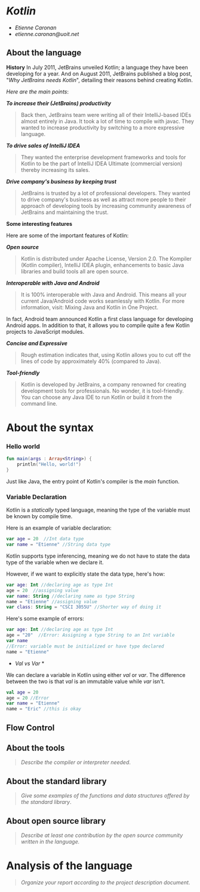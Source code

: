 # _Kotlin_

- _Etienne Caronan_
- _etienne.caronan@uoit.net_

## About the language
**History**
In July 2011, JetBrains unveiled Kotlin; a language they have been developing for a year. And on August 2011, JetBrains published a blog post, "_Why JetBrains needs Kotlin_", detailing their reasons behind creating Kotlin.

_Here are the main points_:

**_To increase their (JetBrains) productivity_**
> Back then, JetBrains team were writing all of their IntelliJ-based IDEs almost entirely in Java. It took a lot of time to compile with javac. They wanted to increase productivity by switching to a more expressive language.

**_To drive sales of IntelliJ IDEA_**
>They wanted the enterprise development frameworks and tools for Kotlin to be the part of IntelliJ IDEA Ultimate (commercial version) thereby increasing its sales.

**_Drive company's business by keeping trust_**
> JetBrains is trusted by a lot of professional developers. They wanted to drive company's business as well as attract more people to their approach of developing tools by increasing community awareness of JetBrains and maintaining the trust.

**Some interesting features**

Here are some of the important features of Kotlin:

**_Open source_**

>Kotlin is distributed under Apache License, Version 2.0. The Kompiler (Kotlin compiler), IntelliJ IDEA plugin, enhancements to basic Java libraries and build tools all are open source.

**_Interoperable with Java and Android_**

>It is 100% interoperable with Java and Android. This means all your current Java/Android code works seamlessly with Kotlin. For more information, visit: Mixing Java and Kotlin in One Project.

In fact, Android team announced Kotlin a first class language for developing Android apps.  In addition to that, it allows you to compile quite a few Kotlin projects to JavaScript modules.

**_Concise and Expressive_**

>Rough estimation indicates that, using Kotlin allows you to cut off the lines of code by approximately 40% (compared to Java).

**_Tool-friendly_**

>Kotlin is developed by JetBrains, a company renowned for creating development tools for professionals. No wonder, it is tool-friendly.      
You can choose any Java IDE to run Kotlin or build it from the command line.

# **About the syntax**

### Hello world

```kotlin
fun main(args : Array<String>) {
    println("Hello, world!")
}
```
Just like Java, the entry point of Kotlin's compiler is the _main_ function.

### Variable Declaration

Kotlin is a _statically_ typed language, meaning the type of the variable
must be known by compile time.

Here is an example of variable declaration:

```kotlin
var age = 20  //Int data type
var name = "Etienne" //String data type
```
Kotlin supports type inferencing, meaning we do not have to state the data
type of the variable when we declare it.

However, if we want to explicitly state the data type, here's how:

```kotlin
var age: Int //declaring age as type Int
age = 20  //assigning value
var name: String //declaring name as type String
name = "Etienne" //assigning value
var class: String = "CSCI 3055U" //Shorter way of doing it
```

Here's some example of errors:
```kotlin
var age: Int //declaring age as type Int
age = "20"  //Error: Assigning a type String to an Int variable
var name
//Error: variable must be initialized or have type declared
name = "Etienne"
```

* _Val vs Var_ *

We can declare a variable in Kotlin using either *val* or *var*. The difference
between the two is that *val* is an immutable value while *var* isn't.

```kotlin
val age = 20
age = 20 //Error
var name = "Etienne"
name = "Eric" //this is okay
```

## Flow Control
## About the tools

> _Describe the compiler or interpreter needed_.

## About the standard library

> _Give some examples of the functions and data structures
> offered by the standard library_.

## About open source library

> _Describe at least one contribution by the open source
community written in the language._

# Analysis of the language

> _Organize your report according to the project description
document_.
